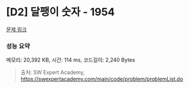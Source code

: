# [D2] 달팽이 숫자 - 1954 

[문제 링크](https://swexpertacademy.com/main/code/problem/problemDetail.do?contestProbId=AV5PobmqAPoDFAUq) 

### 성능 요약

메모리: 20,392 KB, 시간: 114 ms, 코드길이: 2,240 Bytes



> 출처: SW Expert Academy, https://swexpertacademy.com/main/code/problem/problemList.do